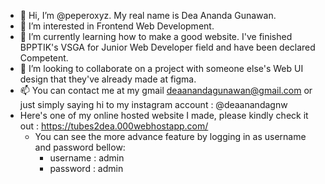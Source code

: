 - 👋 Hi, I’m @peperoxyz. My real name is Dea Ananda Gunawan.
- 👀 I’m interested in Frontend Web Development.
- 🌱 I’m currently learning how to make a good website. I've finished BPPTIK's VSGA for Junior Web Developer field and have been declared Competent.
- 💞️ I’m looking to collaborate on a project with someone else's Web UI design that they've already made at figma. 
- 📫 You can contact me at my gmail deaanandagunawan@gmail.com or just simply saying hi to my instagram account : @deaanandagnw
- Here's one of my online hosted website I made, please kindly check it out : https://tubes2dea.000webhostapp.com/
  - You can see the more advance feature by logging in as username and password bellow:
    - username : admin
    - password : admin
